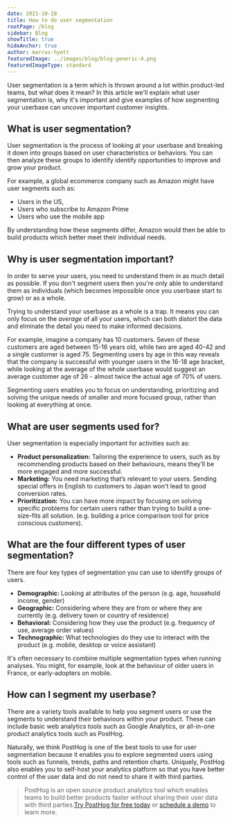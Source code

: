 ```yaml
---
date: 2021-10-28
title: How to do user segmentation
rootPage: /blog
sidebar: Blog
showTitle: true
hideAnchor: true
author: marcus-hyett
featuredImage: ../images/blog/blog-generic-4.png
featuredImageType: standard
---
```


User segmentation is a term which is thrown around a lot within product-led teams, but what does it mean? In this article we'll explain what user segmentation is, why it's important and give examples of how segmenting your userbase can uncover important customer insights. 

## What is user segmentation?

User segmentation is the process of looking at your userbase and breaking it down into groups based on user characteristics or  behaviors. You can then analyze these groups to identify identify opportunities to improve and grow your product.

For example, a global ecommerce company such as Amazon might have user segments such as: 

- Users in the US, 
- Users who subscribe to Amazon Prime
- Users who use the mobile app

By understanding how these segments differ, Amazon would then be able to build products which better meet their individual needs. 

## Why is user segmentation important?

In order to serve your users, you need to understand them in as much detail as possible. If you don't segment users then you're only able to understand them as individuals (which becomes impossible once you userbase start to grow) or as a whole. 

Trying to understand your userbase as a whole is a trap. It means you can only focus on the _average_ of all your users, which can both distort the data and elminate the detail you need to make informed decisions.  

For example, imagine a company has 10 customers. Seven of these customers are aged between 15-16 years old, while two are aged 40-42 and a single customer is aged 75. Segmenting users by age in this way reveals that the company is successful with younger users in the 16-18 age bracket, while looking at the average of the whole userbase would suggest an average customer age of 26 - almost twice the actual age of 70% of users. 

Segmenting users enables you to focus on understanding, prioritizing and solving the unique needs of smaller and more focused group, rather than looking at everything at once. 

## What are user segments used for?

User segmentation is especially important for activities such as:

* **Product personalization:** Tailoring the experience to users, such as by recommending products based on their behaviours, means they’ll be more engaged and more successful. 
* **Marketing:** You need marketing that’s relevant to your users. Sending special offers in English to customers to Japan won't lead to good conversion rates.
* **Prioritization:** You can have more impact by focusing on solving specific problems for certain users rather than trying to build a one-size-fits all solution. (e.g. building a price comparison tool for price conscious customers).

## What are the four different types of user segmentation?

There are four key types of segmentation you can use to identify groups of users. 

* **Demographic:** Looking at attributes of the person (e.g. age, household income, gender)
* **Geographic:** Considering where they are from or where they are currently (e.g. delivery town or country of residence)
* **Behavioral:** Considering how they use the product (e.g. frequency of use, average order values)
* **Technographic:** What technologies do they use to interact with the product (e.g. mobile, desktop or voice assistant)

It's often necessary to combine multiple segmentation types when running analyses. You might, for example, look at the behaviour of older users in France, or early-adopters on mobile. 

## How can I segment my userbase?

There are a variety tools available to help you segment users or use the segments to understand their behaviours within your product. These can include basic web analytics tools such as Google Analytics, or all-in-one product analytics tools such as PostHog. 

Naturally, we think PostHog is one of the best tools to use for user segmentation because it enables you to explore segmented users using tools such as funnels, trends, paths and retention charts. Uniquely, PostHog also enables you to self-host your analytics platform so that you have better control of the user data and do not need to share it with third parties. 

> PostHog is an open source product analytics tool which enables teams to build better products faster without sharing their user data with third parties.[Try PostHog for free today](https://posthog.com/signup) or [schedule a demo](https://posthog.com/book-a-demo) to learn more.
